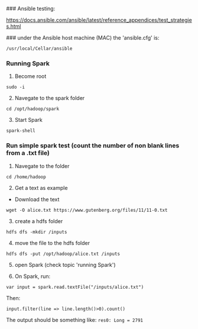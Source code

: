 ### Ansible testing:

https://docs.ansible.com/ansible/latest/reference_appendices/test_strategies.html

### under the Ansible host machine (MAC) the 'ansible.cfg' is:
```
/usr/local/Cellar/ansible
```

### Running Spark

1. Become root

```sudo -i```

2. Navegate to the spark folder

```cd /opt/hadoop/spark```

3. Start Spark

```spark-shell```

### Run simple spark test (count the number of non blank lines from a .txt file)

1. Navegate to the folder

```cd /home/hadoop```

2. Get a text as example

- Download the text

```wget -O alice.txt https://www.gutenberg.org/files/11/11-0.txt```

3. create a hdfs folder

```hdfs dfs -mkdir /inputs```

4. move the file to the hdfs folder

```hdfs dfs -put /opt/hadoop/alice.txt /inputs```

5. open Spark (check topic 'running Spark')

6. On Spark, run:

```var input = spark.read.textFile("/inputs/alice.txt")```

Then:

```input.filter(line => line.length()>0).count()```

The output should be something like: ```res0: Long = 2791```